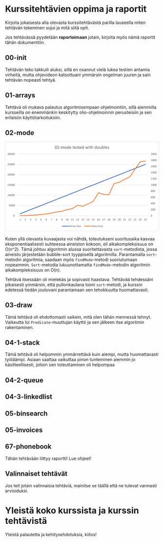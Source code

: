 # Kurssitehtävien oppima ja raportit

Kirjoita jokaisesta alla olevasta kurssitehtävästä parilla lauseella miten tehtävän tekeminen sujui ja mitä siitä opit.

Jos tehtävässä pyydetään **raportoimaan** jotain, kirjoita myös nämä raportit tähän dokumenttiin.

## 00-init

Tehtävän teko takkuili aluksi, sillä en osannut vielä lukea testien antamia virheitä, mutta ohjevideon katsottuani ymmärsin ongelman juuren ja sain tehtävän nopeasti tehtyä.

## 01-arrays

Tehtävä oli mukava palautus algoritmisempaan ohjelmointiin, sillä aiemmilla kursseilla on enemmänkin keskitytty olio-ohjelmoinnin perusteisiin ja sen erilaisiin käyttötarkoituksiin.

## 02-mode

![Graph](02-mode_graph.png)

Kuten yllä olevasta kuvaajasta voi nähdä, toteutukseni suoritusaika kasvaa eksponentiaalisesti suhteessa aineiston kokoon, eli aikakompleksisuus on O(n^2). Tämä johtuu algoritmin alussa suoritettavasta `sort`-metodista, jossa aineisto järjestetään bubble-sort tyyppisellä algoritmilla. Parantamalla `sort`-metodin algoritmia, saadaan myös `findMode`-metodi suoriutumaan nopeammin. `Sort`-metodia lukuunottamatta `findMode`-metodin algoritmin aikakompleksisuus on O(n).

Tehtävä itsessään oli mielekäs ja sopivasti haastava. Tehtävää tehdessäni pikaisesti ymmärsin, että pullonkaulana toimi `sort`-metodi, ja kurssin edetessä tiedän joutuvani parantamaan sen tehokkuutta huomattavasti.

## 03-draw

Tämä tehtävä oli ehdottomasti vaikein, mitä olen tähän mennessä tehnyt. Vaikeutta loi `Predicate`-muuttujan käyttö ja sen jälkeen itse algoritmin rakentaminen.


## 04-1-stack

Tämä tehtävä oli helpommin ymmärrettävä kuin aiempi, mutta huomattavasti työläämpi. Asiaan saattaa vaikuttaa pinon tunteminen aiemmin jo käsitteellisesti, jolloin sen toteuttaminen oli helpompaa


## 04-2-queue


## 04-3-linkedlist


## 05-binsearch


## 05-invoices


## 67-phonebook

Tähän tehtävään liittyy raportti! Lue ohjeet!

## Valinnaiset tehtävät

Jos teit jotain valinnaisia tehtäviä, mainitse se täällä että ne tulevat varmasti arvioiduksi.

# Yleistä koko kurssista ja kurssin tehtävistä

Yleistä palautetta ja kehitysehdotuksia, kiitos!